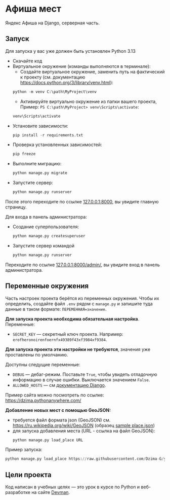 # Афиша мест

Яндекс Афиша на Django, серверная часть.

## Запуск

Для запуска у вас уже должен быть установлен Python 3.13

- Скачайте код
- Виртуальное окружение (команды выполняются в терминале):  
  - Создайте виртуальное окружение, заменить путь на фактический к проекту (см. документацию https://docs.python.org/3/library/venv.html):
  ```python
  python -m venv C:\path\MyProject\venv
  ```   
  - Активируйте виртуально окружение из папки вашего проекта, Пример: `PS C:\path\MyProject> venv\Scripts\activate`:
  ```python
  venv\Scripts\activate
  ```
- Установите зависимости:
  ```python
  pip install -r requirements.txt
  ```
- Проверка установленных зависимостей:
  ```python
  pip freeze
  ```
- Выполните миграцию:
  ```python
  python manage.py migrate
  ```
- Запустите сервер:
  ```python
  python manage.py runserver
  ```

После этого переходите по ссылке [127.0.0.1:8000](http://127.0.0.1:8000), вы увидите главную страницу.

Для входа в панель администратора:

- Создание суперпользователя:
  ```python
  python manage.py createsuperuser
  ```
- Запустите сервер командой 
  ```python
  python manage.py runserver
  ```
Переходите по ссылке [127.0.0.1:8000/admin/](http://127.0.0.1:8000/admin/), вы увидите вход в панель администратора.

## Переменные окружения

Часть настроек проекта берётся из переменных окружения. Чтобы их определить, создайте файл `.env` рядом с `manage.py` и запишите туда данные в таком формате: `ПЕРЕМЕННАЯ=значение`.

**Для запуска проекта необходима обязательная настройка**.
Переменные:
- `SECRET_KEY` — секретный ключ проекта. Например: `erofheronoirenfoernfx49389f43xf3984xf9384`.

**Для запуска проекта эти настройки не требуются**, значения уже проставлены по умолчанию.

Доступны следущие переменные:
- `DEBUG` — дебаг-режим. Поставьте `True`, чтобы увидеть отладочную информацию в случае ошибки. Выключается значением `False`.
- `ALLOWED_HOSTS` — см [документацию Django](https://docs.djangoproject.com/en/3.1/ref/settings/#allowed-hosts).

Пример сайта можно посмотреть по ссылке: https://dzima.pythonanywhere.com/

**Добавление новых мест с помощью GeoJSON:**
- требуется файл формата json (GeoJSON) см. https://ru.wikipedia.org/wiki/GeoJSON (образец [sample place.json](https://github.com/Dzima-G/yandex_afisha/blob/main/sample%20place.json))
- для запуска добавления места (URL - ссылка на файл GeoJSON): 
  ```python
  python manage.py load_place URL
  ```   

Пример запуска:
  ```python
  python manage.py load_place https://raw.githubusercontent.com/Dzima-G/yandex_afisha/refs/heads/main/static/places/moscow_legends.json
  ```
## Цели проекта

Код написан в учебных целях — это урок в курсе по Python и веб-разработке на сайте [Devman](https://dvmn.org).
